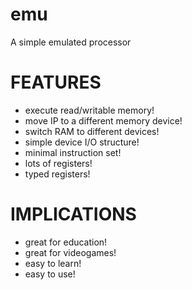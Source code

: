 emu
===========================
A simple emulated processor

FEATURES
========
 - execute read/writable memory!
 - move IP to a different memory device!
 - switch RAM to different devices!
 - simple device I/O structure!
 - minimal instruction set!
 - lots of registers!
 - typed registers!

IMPLICATIONS
============
 - great for education!
 - great for videogames!
 - easy to learn!
 - easy to use!
 
